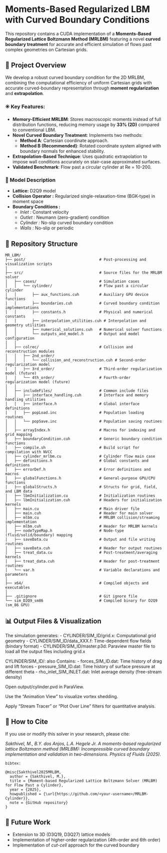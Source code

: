# Moments-Based Regularized LBM with Curved Boundary Conditions

This repository contains a CUDA implementation of a **Moments-Based Regularized Lattice Boltzmann Method (MRLBM)** featuring a novel **curved boundary treatment** for accurate and efficient simulation of flows past complex geometries on Cartesian grids.

## 🧩 Project Overview

We develop a robust curved boundary condition for the 2D MRLBM, combining the computational efficiency of uniform Cartesian grids with accurate curved-boundary representation through **moment regularization** and **extrapolation**.

### ✳️ Key Features:
- **Memory-Efficient MRLBM**: Stores macroscopic moments instead of full distribution functions, reducing memory usage by **33% (2D)** compared to conventional LBM.
- **Novel Curved Boundary Treatment**: Implements two methods:
  - **Method A**: Cartesian coordinate approach.
  - **Method B (Recommended)**: Rotated coordinate system aligned with boundary normals for enhanced stability.
- **Extrapolation-Based Technique**: Uses quadratic extrapolation to impose wall conditions accurately on stair-case approximated surfaces.
- **Validated Benchmark**: Flow past a circular cylinder at Re = 10-200.

### 🧮 Model Description
- **Lattice:**  D2Q9 model
- **Collision Operator :** Regularized single-relaxation-time (BGK-type) in moment space
- **Boundary Conditions :**
    - *Inlet :* Constant velocity
    - *Outlet :* Neumann (zero-gradient) condition
    - *Cylinder :* No-slip curved boundary condition
    - *Walls :* No-slip or periodic

## 📁 Repository Structure
```text
MR_LBM/
├── post/                                 # Post-processing and visualization scripts
│
├── src/                                  # Source files for the MRLBM solver
│   ├── cases/                            # Simulation cases
│   │   └── cylinder/                     # Flow past a circular cylinder
│   │       ├── aux_functions.cuh         # Auxiliary GPU device functions
│   │       ├── boundaries.cuh            # Curved boundary condition implementations
│   │       ├── constants.h               # Physical and numerical constants
│   │       ├── interpolation_utilities.cuh # Interpolation and geometry utilities
│   │       ├── numerical_solutions.cuh   # Numerical solver functions
│   │       └── outputs_and_model.h       # Output and model configuration
│   │
│   ├── colrec/                           # Collision and reconstruction modules
│   │   ├── 2nd_order/
│   │   │   └── collision_and_reconstruction.cuh # Second-order regularization model
│   │   ├── 3rd_order/                    # Third-order regularization model (future)
│   │   └── 4th_order/                    # Fourth-order regularization model (future)
│   │
│   ├── includeFiles/                     # Common include files
│   │   ├── interface_handling.cuh        # Interface and memory handling utilities
│   │   ├── interface.h                   # Global interface definitions
│   │   ├── popLoad.inc                   # Population loading routines
│   │   └── popSave.inc                   # Population saving routines
│   │
│   ├── arrayIndex.h                      # Macros for indexing and grid mapping
│   ├── boundaryCondition.cuh             # Generic boundary condition functions
│   ├── compile.sh                        # Build script for compilation with NVCC
│   ├── cylinder_mrlbm.cu                 # Cylinder flow main case
│   ├── definitions.h                     # Global constants and definitions
│   ├── errorDef.h                        # Error definitions and macros
│   ├── globalFunctions.h                 # General-purpose GPU/CPU functions
│   ├── globalStructs.h                   # Structs for grid, field, and LBM data
│   ├── lbmInitialization.cu              # Initialization routines
│   ├── lbmInitialization.cuh             # Headers for initialization kernels
│   ├── main.cu                           # Main driver file
│   ├── main.cuh                          # Header for main solver
│   ├── mlbm.cu                           # MRLBM collision/streaming implementation
│   ├── mlbm.cuh                          # Header for MRLBM kernels
│   ├── nodeTypeMap.h                     # Node-type (fluid/solid/boundary) mapping
│   ├── saveData.cu                       # Output and file writing routines
│   ├── saveData.cuh                      # Header for output routines
│   ├── treat_data.cu                     # Post-treatment/averaging kernels
│   ├── treat_data.cuh                    # Header for post-treatment routines
│   └── var.h                             # Variable declarations and parameters
│
├── x64/                                  # Compiled objects and executables
│
├── .gitignore                            # Git ignore file
└── sim_D2Q9_sm86                         # Compiled binary for D2Q9 (sm_86 GPU)
```

## 📊 Output Files & Visualization

The simulation generates:
    - CYLINDER/SIM_ID/grid.x: Computational grid geometry
    - CYLINDER/SIM_ID/data_XXX.f: Time-dependent flow fields (bindary format)
    - CYLINDER/SIM_ID/master.p3d: Paraview master file to load all the output files including grid.x
    
CYLINDER/SIM_ID/: also Contains:
    - forces_SIM_ID.dat: Time history of drag and lift forces
    - pressure_SIM_ID.dat: Time history of surface pressure at different theta
    - rho_inlet_SIM_INLET.dat: Inlet average density (free-stream density)





Open output/cylinder.pvd in ParaView.

Use the “Animation View” to visualize vortex shedding.

Apply “Stream Tracer” or “Plot Over Line” filters for quantitative analysis.


## 📜 How to Cite
If you use or modify this solver in your research, please cite:

*Sakthivel, M., B.Y. dos Anjos, L.A. Hegele Jr. A moments-based regularized lattice Boltzmann method (MRLBM):
Incompressible curved boundary implementation and validation in two-dimensions. Physics of Fluids (2025).*

```text
bibtex:

@misc{Sakthivel2025MRLBM,
  author = {Sakthivel, M.},
  title = {Moment-based Regularized Lattice Boltzmann Solver (MRLBM) for Flow Past a Cylinder},
  year = {2025},
  howpublished = {\url{https://github.com/<your-username>/MRLBM-Cylinder}},
  note = {GitHub repository}
}
```



## 🧩 Future Work
- Extension to 3D (D3Q19, D3Q27) lattice models
- Implementation of higher-order regularization (4th-order and 6th order)
- Implementation of *cut-cell* approach for the curved boundary




